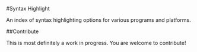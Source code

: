#Syntax Highlight

An index of syntax highlighting options for various programs and platforms.

##Contribute

This is most definitely a work in progress. You are welcome to contribute!
